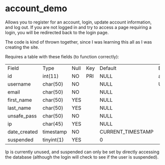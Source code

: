# account_demo

Allows you to register for an account, login, update account information, and log out. If you are not logged in and try to access a page requiring a login, you will be redirected back to the login page.

The code is kind of thrown together, since I was learning this all as I was creating the site.

Requires a table with these fields (to function correctly):

<table>
<tr><td>Field</td><td>Type</td><td>Null</td><td>Key</td><td>Default</td><td>Extra</td></tr>
<tr><td>id</td><td>int(11)</td><td>NO</td><td>PRI</td><td>NULL</td><td>auto_increment</td></tr>
<tr><td>username</td><td>char(50)</td><td>NO</td><td></td><td>NULL</td><td>UNIQUE(username)</td></tr>
<tr><td>email</td><td>char(50)</td><td>NO</td><td></td><td>NULL</td><td></td></tr>
<tr><td>first_name</td><td>char(50)</td><td>YES</td><td></td><td>NULL</td><td></td></tr>
<tr><td>last_name</td><td>char(50)</td><td>YES</td><td></td><td>NULL</td><td></td></tr>
<tr><td>unsafe_pass</td><td>char(50)</td><td>NO</td><td></td><td>NULL</td><td></td></tr>
<tr><td>ip</td><td>char(45)</td><td>YES</td><td></td><td>NULL</td><td></td></tr>
<tr><td>date_created</td><td>timestamp</td><td>NO</td><td></td><td>CURRENT_TIMESTAMP</td><td></td></tr>
<tr><td>suspended</td><td>tinyint(1)</td><td>YES</td><td></td><td>0</td><td></td></tr>
</table>
Ip is currently unused, and suspended can only be set by directly accessing the database (although the login will check to see if the user is suspended).
